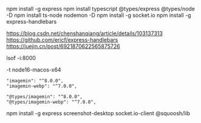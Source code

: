 npm install -g express
npm install typescript @types/express @types/node -D
npm install ts-node nodemon -D
npm install -g socket.io
npm install -g express-handlebars

[comment]: <> (npm i -g @squoosh/lib)

https://blog.csdn.net/chenshanqiang/article/details/103137313
https://github.com/ericf/express-handlebars
https://juejin.cn/post/6921870622565875726

lsof -i:8000

-t  node16-macos-x64


    "imagemin": "^8.0.0",
    "imagemin-webp": "^7.0.0",

    "@types/imagemin": "^8.0.0",
    "@types/imagemin-webp": "^7.0.0",

npm install -g express screenshot-desktop socket.io-client @squoosh/lib
